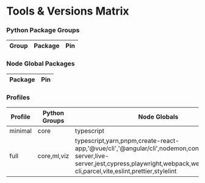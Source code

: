 # Tools & Versions Matrix

### Python Package Groups

| Group | Package | Pin |
|-------|---------|-----|

### Node Global Packages

| Package | Pin |
|---------|-----|

### Profiles

| Profile | Python Groups | Node Globals |
|---------|---------------|--------------|
| minimal | core | typescript |
| full | core,ml,viz | typescript,yarn,pnpm,create-react-app,'@vue/cli','@angular/cli',nodemon,concurrently,http-server,live-server,jest,cypress,playwright,webpack,webpack-cli,parcel,vite,eslint,prettier,stylelint |

